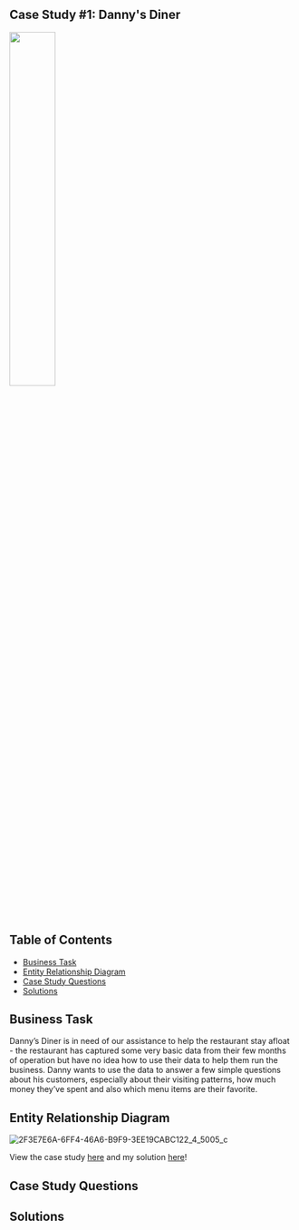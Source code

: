 ## Case Study #1: Danny's Diner

<img src="https://github.com/aolivacce/8-week-SQL-challenge/assets/72052149/5eb59780-5759-40d5-a26e-f46d53897d0e" width=40% height=40%>

## Table of Contents
  - [Business Task](#business-task)
  - [Entity Relationship Diagram](#entity-relationship-diagram)
  - [Case Study Questions](#case-study-questions)
  - [Solutions](#solutions)


## Business Task 

Danny’s Diner is in need of our assistance to help the restaurant stay afloat - the restaurant has captured some very basic data from their few months of operation but have no idea how to use their data to help them run the business.
Danny wants to use the data to answer a few simple questions about his customers, especially about their visiting patterns, how much money they’ve spent and also which menu items are their favorite.


## Entity Relationship Diagram

![2F3E7E6A-6FF4-46A6-B9F9-3EE19CABC122_4_5005_c](https://github.com/aolivacce/8-week-SQL-challenge/assets/72052149/89c667ac-a447-4278-977f-01922644758d)

View the case study [here](https://8weeksqlchallenge.com/case-study-1/) and my solution [here](https://github.com/aolivacce/8-week-SQL-challenge/blob/main/Danny's%20Diner/SQLquery.sql)!

## Case Study Questions
## Solutions 
